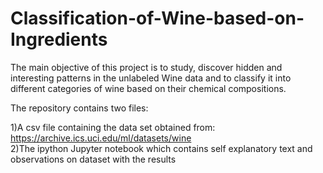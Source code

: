 # Classification-of-Wine-based-on-Ingredients
The main objective of this project is to study, discover hidden and interesting patterns in the unlabeled Wine data and to classify it into different categories of wine based on their chemical compositions.

The repository contains two files:


1)A csv file containing the data set obtained from:
https://archive.ics.uci.edu/ml/datasets/wine \
2)The ipython Jupyter notebook which contains self explanatory text and observations on dataset with the results

